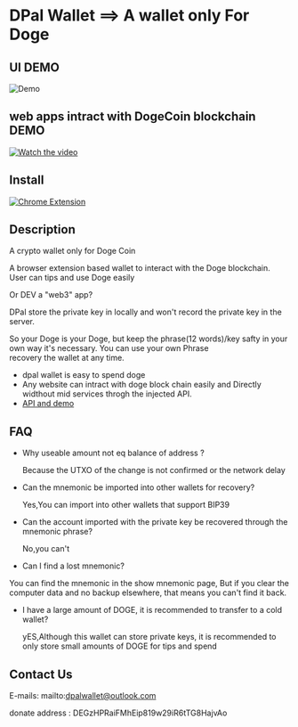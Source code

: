 # DPal Wallet ==> A wallet only For Doge

## UI DEMO 
![Demo](https://github.com/dpalwallet/DPalWallet/blob/3619481f94832cb6ecf968bf85d6256847a97f8c/DPal%20Wallet%20ui.gif)

## web apps intract with DogeCoin blockchain DEMO 
[![Watch the video](https://img.youtube.com/vi/Fm1oTfiJZ58/hqdefault.jpg)](https://youtu.be/Fm1oTfiJZ58)

## Install
[![Chrome Extension](https://www.google.com/chrome/static/images/chrome-logo.svg)](https://dpalwallet.github.io)

## Description

A crypto wallet only for Doge Coin

A browser extension based wallet to interact with the Doge blockchain. User can tips and use Doge easily

Or DEV a "web3" app?

DPal store the private key in locally and won't record the private key in the server.

So your Doge is your Doge, but keep the phrase(12 words)/key safty in your own way it's necessary. You can use your own Phrase  
recovery the wallet at any time.

* dpal wallet is easy to spend doge
* Any website can intract with doge block chain easily and Directly widthout mid services throgh the injected API.
* [API and demo](./api.md)

## FAQ

- Why useable amount not eq balance of address ? 

  Because the UTXO of the change is not confirmed or the network delay
  
- Can the mnemonic be imported into other wallets for recovery?

  Yes,You can import into other wallets that support BIP39

- Can the account imported with the private key be recovered through the mnemonic phrase?

  No,you can't
 
 - Can I find a lost mnemonic?

  You can find the mnemonic in the show mnemonic page, But if you clear the computer data and no backup elsewhere, that means you can't find it back.

 - I have a large amount of DOGE, it is recommended to transfer to a cold wallet?
   
   yES,Although this wallet can store private keys, it is recommended to only store small amounts of DOGE for tips and spend 
   
## Contact Us

E-mails: mailto:dpalwallet@outlook.com

donate address : DEGzHPRaiFMhEip819w29iR6tTG8HajvAo

